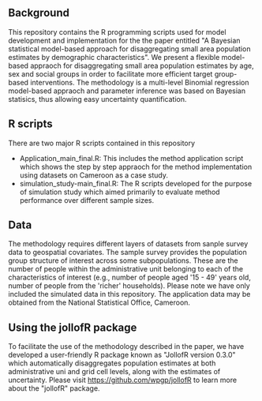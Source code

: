 ## Background
This repository contains the R programming scripts used for model development and implementation for the the paper entitled "A Bayesian statistical model-based approach for disaggregating small area population estimates by demographic characteristics". 
We present a flexible model-based appraoch for disaggregating small area population estimates by age, sex and social groups in order to facilitate more efficient target group-based interventions. The methodology is a multi-level Binomial regression model-based appraoch and parameter inference was based on Bayesian statisics, thus allowing easy uncertainty quantification.

## R scripts
There are two major R scripts contained in this repository 
- Application_main_final.R: This includes the method application script which shows the step by step appraoch for the method implementation using datasets on Cameroon as a case study.
- simulation_study-main_final.R: The R scripts developed for the purpose of simulation study which aimed primarily to evaluate method performance over different sample sizes.

## Data
The methodology requires different layers of datasets from sanple survey data to geospatial covariates. The sample survey provides the population group structure of interest across some subpopulations. These are the number of people within the administrative unit belonging to each of the characteristics of interest (e.g., number of people aged '15 - 49' years old, number of people from the 'richer' households). Please note we have only included the simulated data in this repository. The application data may be obtained from the National Statistical Office, Cameroon.

## Using the jollofR package
To facilitate the use of the methodology described in the paper, we have developed a user-friendly R package known as "JollofR version 0.3.0" which automatically disaggregates population estimates at both administrative uni and grid cell levels, along with the estimates of uncertainty. Please visit https://github.com/wpgp/jollofR to learn more about the "jollofR" package. 
